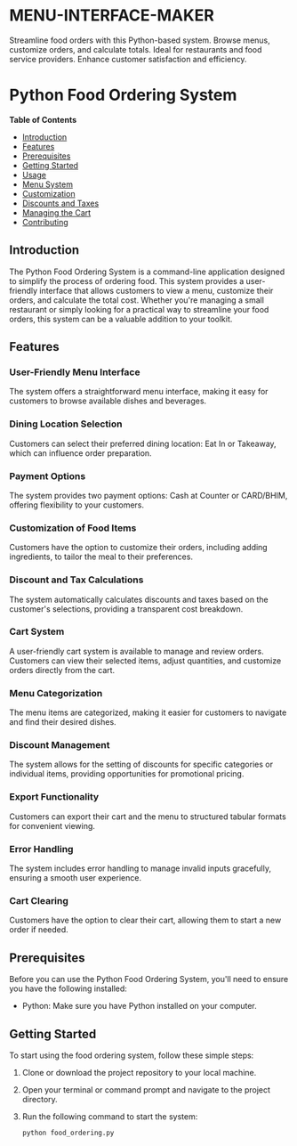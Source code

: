 # MENU-INTERFACE-MAKER
Streamline food orders with this Python-based system. Browse menus, customize orders, and calculate totals. Ideal for restaurants and food service providers. Enhance customer satisfaction and efficiency.

# Python Food Ordering System

**Table of Contents**
- [Introduction](#introduction)
- [Features](#features)
- [Prerequisites](#prerequisites)
- [Getting Started](#getting-started)
- [Usage](#usage)
- [Menu System](#menu-system)
- [Customization](#customization)
- [Discounts and Taxes](#discounts-and-taxes)
- [Managing the Cart](#managing-the-cart)
- [Contributing](#contributing)


## Introduction

The Python Food Ordering System is a command-line application designed to simplify the process of ordering food. This system provides a user-friendly interface that allows customers to view a menu, customize their orders, and calculate the total cost. Whether you're managing a small restaurant or simply looking for a practical way to streamline your food orders, this system can be a valuable addition to your toolkit.

## Features

### User-Friendly Menu Interface

The system offers a straightforward menu interface, making it easy for customers to browse available dishes and beverages.

### Dining Location Selection

Customers can select their preferred dining location: Eat In or Takeaway, which can influence order preparation.

### Payment Options

The system provides two payment options: Cash at Counter or CARD/BHIM, offering flexibility to your customers.

### Customization of Food Items

Customers have the option to customize their orders, including adding ingredients, to tailor the meal to their preferences.

### Discount and Tax Calculations

The system automatically calculates discounts and taxes based on the customer's selections, providing a transparent cost breakdown.

### Cart System

A user-friendly cart system is available to manage and review orders. Customers can view their selected items, adjust quantities, and customize orders directly from the cart.

### Menu Categorization

The menu items are categorized, making it easier for customers to navigate and find their desired dishes.

### Discount Management

The system allows for the setting of discounts for specific categories or individual items, providing opportunities for promotional pricing.

### Export Functionality

Customers can export their cart and the menu to structured tabular formats for convenient viewing.

### Error Handling

The system includes error handling to manage invalid inputs gracefully, ensuring a smooth user experience.

### Cart Clearing

Customers have the option to clear their cart, allowing them to start a new order if needed.

## Prerequisites

Before you can use the Python Food Ordering System, you'll need to ensure you have the following installed:

- Python: Make sure you have Python installed on your computer.

## Getting Started

To start using the food ordering system, follow these simple steps:

1. Clone or download the project repository to your local machine.

2. Open your terminal or command prompt and navigate to the project directory.

3. Run the following command to start the system:

   ```bash
   python food_ordering.py
   ```
   
